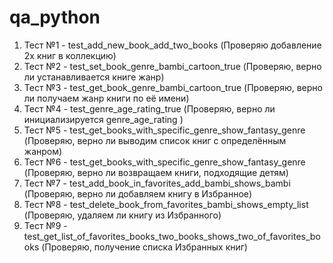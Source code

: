 # qa_python

1. Тест №1 - test_add_new_book_add_two_books (Проверяю добавление 2х книг в коллекцию)
2. Тест №2 - test_set_book_genre_bambi_cartoon_true (Проверяю, верно ли устанавливается книге жанр)
3. Тест №3 - test_get_book_genre_bambi_cartoon_true (Проверяю, верно ли получаем жанр книги по её имени)
4. Тест №4 - test_genre_age_rating_true (Проверяю, верно ли инициализируется genre_age_rating )
5. Тест №5 - test_get_books_with_specific_genre_show_fantasy_genre (Проверяю, верно ли выводим список книг с определённым жанром)
6. Тест №6 - test_get_books_with_specific_genre_show_fantasy_genre (Проверяю, верно ли возвращаем книги, подходящие детям)
7. Тест №7 - test_add_book_in_favorites_add_bambi_shows_bambi (Проверяю, верно ли добавляем книгу в Избранное)
8. Тест №8 - test_delete_book_from_favorites_bambi_shows_empty_list (Проверяю, удаляем ли книгу из Избранного)
9. Тест №9 - test_get_list_of_favorites_books_two_books_shows_two_of_favorites_books (Проверяю, получение списка Избранных книг)
